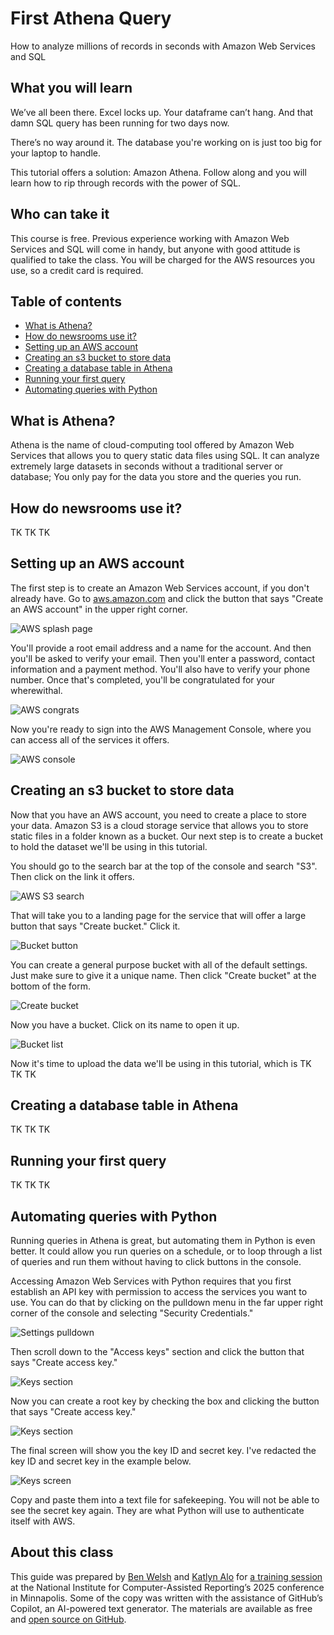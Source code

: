 # First Athena Query

How to analyze millions of records in seconds with Amazon Web Services and SQL

## What you will learn

We’ve all been there. Excel locks up. Your dataframe can’t hang. And that damn SQL query has been running for two days now.

There’s no way around it. The database you're working on is just too big for your laptop to handle.

This tutorial offers a solution: Amazon Athena. Follow along and you will learn how to rip through records with the power of SQL.

## Who can take it

This course is free. Previous experience working with Amazon Web Services and SQL will come in handy, but anyone with good attitude is qualified to take the class. You will be charged for the AWS resources you use, so a credit card is required.

## Table of contents

* [What is Athena?](#what-is-athena)
* [How do newsrooms use it?](#how-do-newsrooms-use-it)
* [Setting up an AWS account](#setting-up-an-aws-account)
* [Creating an s3 bucket to store data](#creating-an-s3-bucket-to-store-data)
* [Creating a database table in Athena](#creating-a-database-table-in-athena)
* [Running your first query](#running-your-first-query)
* [Automating queries with Python](#automating-queries-with-python)

## What is Athena?

Athena is the name of cloud-computing tool offered by Amazon Web Services that allows you to query static data files using SQL. It can analyze extremely large datasets in seconds without a traditional server or database; You only pay for the data you store and the queries you run.

## How do newsrooms use it?

TK TK TK

## Setting up an AWS account

The first step is to create an Amazon Web Services account, if you don't already have. Go to [aws.amazon.com](https://aws.amazon.com/) and click the button that says "Create an AWS account" in the upper right corner.

![AWS splash page](_static/aws-splash.png)

You'll provide a root email address and a name for the account. And then you'll be asked to verify your email. Then you'll enter a password, contact information and a payment method. You'll also have to verify your phone number. Once that's completed, you'll be congratulated for your wherewithal.

![AWS congrats](_static/aws-congrats.png)

Now you're ready to sign into the AWS Management Console, where you can access all of the services it offers.

![AWS console](_static/aws-console.png)


## Creating an s3 bucket to store data

Now that you have an AWS account, you need to create a place to store your data. Amazon S3 is a cloud storage service that allows you to store static files in a folder known as a bucket. Our next step is to create a bucket to hold the dataset we'll be using in this tutorial.

You should go to the search bar at the top of the console and search "S3". Then click on the link it offers.

![AWS S3 search](_static/search-s3.png)

That will take you to a landing page for the service that will offer a large button that says "Create bucket." Click it.

![Bucket button](_static/bucket-button.png)

You can create a general purpose bucket with all of the default settings. Just make sure to give it a unique name. Then click "Create bucket" at the bottom of the form.

![Create bucket](_static/create-bucket.png)

Now you have a bucket. Click on its name to open it up.

![Bucket list](_static/bucket-list.png)

Now it's time to upload the data we'll be using in this tutorial, which is TK TK TK

## Creating a database table in Athena

TK TK TK

## Running your first query

TK TK TK

## Automating queries with Python

Running queries in Athena is great, but automating them in Python is even better. It could allow you run queries on a schedule, or to loop through a list of queries and run them without having to click buttons in the console.

Accessing Amazon Web Services with Python requires that you first establish an API key with permission to access the services you want to use. You can do that by clicking on the pulldown menu in the far upper right corner of the console and selecting "Security Credentials."

![Settings pulldown](_static/account-menu.png)

Then scroll down to the "Access keys" section and click the button that says "Create access key."

![Keys section](_static/keys-section.png)

Now you can create a root key by checking the box and clicking the button that says "Create access key."

![Keys section](_static/keys-consent.png)

The final screen will show you the key ID and secret key. I've redacted the key ID and secret key in the example below.

![Keys screen](_static/redacted-keys.png)

Copy and paste them into a text file for safekeeping. You will not be able to see the secret key again. They are what Python will use to authenticate itself with AWS.

## About this class

This guide was prepared by [Ben Welsh](https://palewi.re/who-is-ben-welsh/) and [Katlyn Alo](https://www.linkedin.com/in/katalo/) for [a training session](https://schedules.ire.org/nicar-2025/index.html#2080) at the National Institute for Computer-Assisted Reporting’s 2025 conference in Minnapolis. Some of the copy was written with the assistance of GitHub’s Copilot, an AI-powered text generator. The materials are available as free and [open source on GitHub](https://github.com/palewire/first-athena-query).
